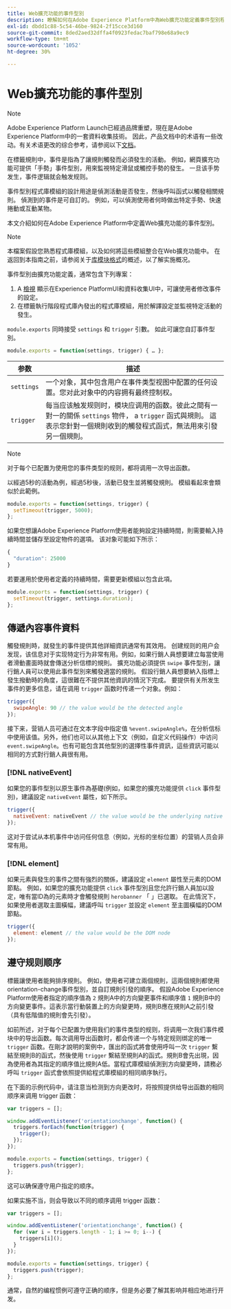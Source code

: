 ```yaml
---
title: Web擴充功能的事件型別
description: 瞭解如何在Adobe Experience Platform中為Web擴充功能定義事件型別程式庫模組。
exl-id: dbdd1c88-5c54-46be-9824-2f15cce3d160
source-git-commit: 8ded2aed32dffa4f0923fedac7baf798e68a9ec9
workflow-type: tm+mt
source-wordcount: '1052'
ht-degree: 30%

---
```


# Web擴充功能的事件型別

>[!NOTE]
>
>Adobe Experience Platform Launch已經過品牌重塑，現在是Adobe Experience Platform中的一套資料收集技術。 因此，产品文档中的术语有一些改动。有关术语更改的综合参考，请参阅以下[文档](../../term-updates.md)。

在標籤規則中，事件是指為了讓規則觸發而必須發生的活動。 例如，網頁擴充功能可提供「手勢」事件型別，用來監視特定滑鼠或觸控手勢的發生。 一旦该手势发生，事件逻辑就会触发规则。

事件型別程式庫模組的設計用途是偵測活動是否發生，然後呼叫函式以觸發相關規則。 偵測到的事件是可自訂的。 例如，可以偵測使用者何時做出特定手勢、快速捲動或互動某物。

本文介紹如何在Adobe Experience Platform中定義Web擴充功能的事件型別。

>[!NOTE]
>
>本檔案假設您熟悉程式庫模組，以及如何將這些模組整合在Web擴充功能中。 在返回到本指南之前，请参阅关于[库模块格式](./format.md)的概述，以了解实施概况。

事件型別由擴充功能定義，通常包含下列專案：

1. A [檢視](./views.md) 顯示在Experience PlatformUI和資料收集UI中，可讓使用者修改事件的設定。
2. 在標籤執行階段程式庫內發出的程式庫模組，用於解譯設定並監視特定活動的發生。

`module.exports` 同時接受 `settings` 和 `trigger` 引數。 如此可讓您自訂事件型別。

```js
module.exports = function(settings, trigger) { … };
```

| 参数 | 描述 |
| --- | --- |
| `settings` | 一个对象，其中包含用户在事件类型视图中配置的任何设置。您对此对象中的内容拥有最终控制权。 |
| `trigger` | 每当应该触发规则时，模块应调用的函数。彼此之間有一對一的關係 `settings` 物件， a `trigger` 函式與規則。 這表示您針對一個規則收到的觸發程式函式，無法用來引發另一個規則。 |

>[!NOTE]
>
>对于每个已配置为使用您的事件类型的规则，都将调用一次导出函数。

以經過5秒的活動為例，經過5秒後，活動已發生並將觸發規則。 模組看起來會類似於此範例。

```js
module.exports = function(settings, trigger) {
  setTimeout(trigger, 5000);
};
```

如果您想讓Adobe Experience Platform使用者能夠設定持續時間，則需要輸入持續時間並儲存至設定物件的選項。 该对象可能如下所示：

```js
{
  "duration": 25000
}
```

若要運用於使用者定義的持續時間，需要更新模組以包含此項。

```js
module.exports = function(settings, trigger) {
  setTimeout(trigger, settings.duration);
};
```

## 傳遞內容事件資料

觸發規則時，就發生的事件提供其他詳細資訊通常有其效用。 创建规则的用户会发现，该信息对于实现特定行为非常有用。例如，如果行銷人員想要建立每當使用者滑動畫面時就會傳送分析信標的規則。 擴充功能必須提供 `swipe` 事件型別，讓行銷人員可以使用此事件型別來觸發適當的規則。 假設行銷人員想要納入指標上發生撥動時的角度，這很難在不提供其他資訊的情況下完成。 要提供有关所发生事件的更多信息，请在调用 `trigger` 函数时传递一个对象。例如：

```js
trigger({
  swipeAngle: 90 // the value would be the detected angle
});
```

接下来，营销人员可通过在文本字段中指定值 `%event.swipeAngle%`，在分析信标中使用该值。另外，他们也可以从其他上下文（例如，自定义代码操作）中访问 `event.swipeAngle`。也有可能包含其他型別的選擇性事件資訊，這些資訊可能以相同的方式對行銷人員很有用。

### [!DNL nativeEvent]

如果您的事件型別以原生事件為基礎(例如，如果您的擴充功能提供 `click` 事件型別)，建議設定 `nativeEvent` 屬性，如下所示。

```js
trigger({
  nativeEvent: nativeEvent // the value would be the underlying native event
});
```

这对于尝试从本机事件中访问任何信息（例如，光标的坐标位置）的营销人员会非常有用。

### [!DNL element]

如果元素與發生的事件之間有強烈的關係，建議設定 `element` 屬性至元素的DOM節點。 例如，如果您的擴充功能提供 `click` 事件型別且您允許行銷人員加以設定，唯有當ID為的元素時才會觸發規則 `herobanner` 「 」已選取。 在此情況下，如果使用者選取主圖橫幅，建議呼叫 `trigger` 並設定 `element` 至主圖橫幅的DOM節點。

```js
trigger({
  element: element // the value would be the DOM node
});
```

## 遵守规则顺序

標籤讓使用者能夠排序規則。 例如，使用者可建立兩個規則，這兩個規則都使用orientation-change事件型別，並自訂規則引發的順序。 假設Adobe Experience Platform使用者指定的順序值為 `2` 規則A中的方向變更事件和順序值 `1` 規則B中的方向變更事件。這表示當行動裝置上的方向變更時，規則B應在規則A之前引發（具有低階值的規則會先引發）。

如前所述，对于每个已配置为使用我们的事件类型的规则，将调用一次我们事件模块中的导出函数。每次调用导出函数时，都会传递一个与特定规则绑定的唯一 `trigger` 函数。在剛才說明的案例中，匯出的函式將會使用呼叫一次 `trigger` 繫結至規則B的函式，然後使用 `trigger` 繫結至規則A的函式。規則B會先出現，因為使用者為其指定的順序值比規則A低。當程式庫模組偵測到方向變更時，請務必呼叫 `trigger` 函式會依照提供給程式庫模組的相同順序執行。

在下面的示例代码中，请注意当检测到方向更改时，将按照提供给导出函数的相同顺序来调用 trigger 函数：

```js
var triggers = [];

window.addEventListener('orientationchange', function() {
  triggers.forEach(function(trigger) {
    trigger();
  });
});

module.exports = function(settings, trigger) {
  triggers.push(trigger);
};
```

这可以确保遵守用户指定的顺序。

如果实施不当，则会导致以不同的顺序调用 trigger 函数：

```js
var triggers = [];

window.addEventListener('orientationchange', function() {
  for (var i = triggers.length - 1; i >= 0; i--) {
    triggers[i]();
  }
});

module.exports = function(settings, trigger) {
  triggers.push(trigger);
};
```

通常，自然的编程惯例可遵守正确的顺序，但是务必要了解其影响并相应地进行开发。
